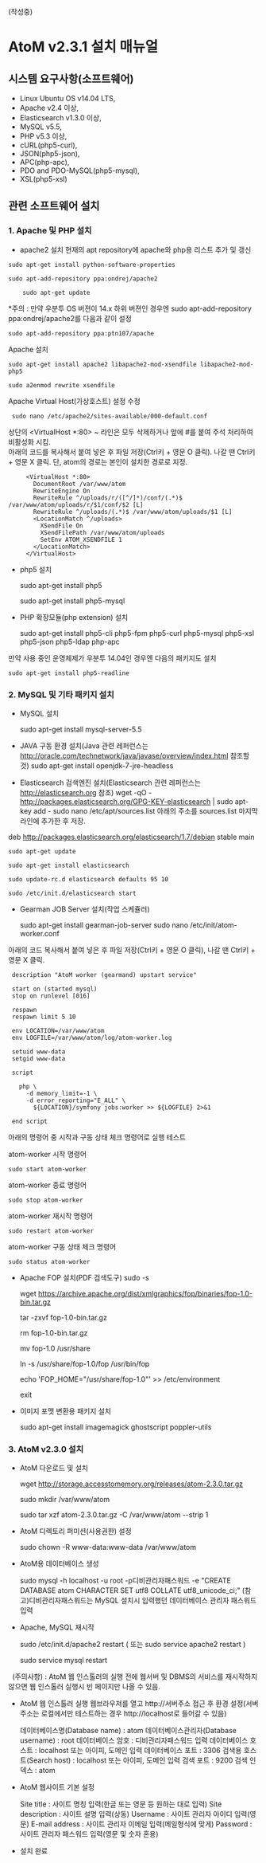 
(작성중)
# AtoM v2.3.1 설치 매뉴얼

## 시스템 요구사항(소프트웨어)
* Linux Ubuntu OS v14.04 LTS, 
* Apache v2.4 이상, 
* Elasticsearch v1.3.0 이상, 
* MySQL v5.5, 
* PHP v5.3 이상, 
* cURL(php5-curl), 
* JSON(php5-json), 
* APC(php-apc),
* PDO and PDO-MySQL(php5-mysql), 
* XSL(php5-xsl)

## 관련 소프트웨어 설치

### 1. Apache 및 PHP 설치
* apache2 설치
현재의 apt repository에 apache와 php용 리스트 추가 및 갱신
```
sudo apt-get install python-software-properties
```
```
sudo apt-add-repository ppa:ondrej/apache2
```
```
    sudo apt-get update
```
*주의 : 만약 우분투 OS 버젼이 14.x 하위 버젼인 경우엔 sudo apt-add-repository ppa:ondrej/apache2를 다음과 같이 설정 

    sudo apt-add-repository ppa:ptn107/apache
    
Apache 설치

    sudo apt-get install apache2 libapache2-mod-xsendfile libapache2-mod-php5

    sudo a2enmod rewrite xsendfile

Apache Virtual Host(가상호스트) 설정 수정
     
     sudo nano /etc/apache2/sites-available/000-default.conf
     
상단의 <VirtualHost *:80> ~ </VirtualHost> 라인은 모두 삭제하거나 앞에 #를 붙여 주석 처리하여 비활성화 시킴.     
아래의 코드를 복사해서 붙여 넣은 후 파일 저장(Ctrl키 + 영문 O 클릭). 나갈 땐 Ctrl키 + 영문 X 클릭.
단, atom의 경로는 본인이 설치한 경로로 지정.

```
     <VirtualHost *:80>
       DocumentRoot /var/www/atom
       RewriteEngine On
       RewriteRule ^/uploads/r/([^/]*)/conf/(.*)$ /var/www/atom/uploads/r/$1/conf/$2 [L]
       RewriteRule ^/uploads/(.*)$ /var/www/atom/uploads/$1 [L]
       <LocationMatch ^/uploads>
         XSendFile On
         XSendFilePath /var/www/atom/uploads
         SetEnv ATOM_XSENDFILE 1
       </LocationMatch>
     </VirtualHost>
```

* php5 설치

    sudo apt-get install php5
    
    sudo apt-get install php5-mysql

* PHP 확장모듈(php extension) 설치
    
    sudo apt-get install php5-cli php5-fpm php5-curl php5-mysql php5-xsl php5-json php5-ldap php-apc

만약 사용 중인 운영체제가 우분투 14.04인 경우엔 다음의 패키지도 설치
    
    sudo apt-get install php5-readline



### 2. MySQL 및 기타 패키지 설치
* MySQL 설치

    sudo apt-get install mysql-server-5.5 

* JAVA 구동 환경 설치(Java 관련 레퍼런스는 http://oracle.com/technetwork/java/javase/overview/index.html 참조할 것)
    sudo apt-get install openjdk-7-jre-headless

* Elasticsearch 검색엔진 설치(Elasticsearch 관련 레퍼런스는 http://elasticsearch.org 참조)
    wget -qO - http://packages.elasticsearch.org/GPG-KEY-elasticsearch | sudo apt-key add -
    sudo nano /etc/apt/sources.list
아래의 주소를 sources.list 마지막 라인에 추가한 후 저장.

deb http://packages.elasticsearch.org/elasticsearch/1.7/debian stable main

    sudo apt-get update
    
    sudo apt-get install elasticsearch
    
    sudo update-rc.d elasticsearch defaults 95 10
    
    sudo /etc/init.d/elasticsearch start

* Gearman JOB Server 설치(작업 스케쥴러)
    
   sudo apt-get install gearman-job-server
   sudo nano /etc/init/atom-worker.conf

아래의 코드 복사해서 붙여 넣은 후 파일 저장(Ctrl키 + 영문 O 클릭), 나갈 땐 Ctrl키 + 영문 X 클릭.

     description "AtoM worker (gearmand) upstart service"

     start on (started mysql)
     stop on runlevel [016]

     respawn
     respawn limit 5 10

     env LOCATION=/var/www/atom
     env LOGFILE=/var/www/atom/log/atom-worker.log

     setuid www-data
     setgid www-data

     script

       php \
         -d memory_limit=-1 \
         -d error_reporting="E_ALL" \
           ${LOCATION}/symfony jobs:worker >> ${LOGFILE} 2>&1

     end script

아래의 명령어 중 시작과 구동 상태 체크 명령어로 실행 테스트

atom-worker 시작 명령어

    sudo start atom-worker  

atom-worker 종료 명령어

    sudo stop atom-worker

atom-worker 재시작 명령어

    sudo restart atom-worker 

atom-worker 구동 상태 체크 명령어

    sudo status atom-worker  


* Apache FOP 설치(PDF 검색도구)
    sudo -s
    
    wget https://archive.apache.org/dist/xmlgraphics/fop/binaries/fop-1.0-bin.tar.gz
    
    tar -zxvf fop-1.0-bin.tar.gz
    
    rm fop-1.0-bin.tar.gz
    
    mv fop-1.0 /usr/share
    
    ln -s /usr/share/fop-1.0/fop /usr/bin/fop
    
    echo 'FOP_HOME="/usr/share/fop-1.0"' >> /etc/environment
    
    exit


* 이미지 포맷 변환용 패키지 설치

    sudo apt-get install imagemagick ghostscript poppler-utils



### 3. AtoM v2.3.0 설치
* AtoM 다운로드 및 설치

    wget http://storage.accesstomemory.org/releases/atom-2.3.0.tar.gz
    
    sudo mkdir /var/www/atom
    
    sudo tar xzf atom-2.3.0.tar.gz -C /var/www/atom --strip 1

* AtoM 디렉토리 퍼미션(사용권한) 설정
    
    sudo chown -R www-data:www-data /var/www/atom

* AtoM용 데이터베이스 생성

    sudo mysql -h localhost -u root -p디비관리자패스워드 -e "CREATE DATABASE atom CHARACTER SET utf8 COLLATE utf8_unicode_ci;"
(참고)디비관리자패스워드는 MySQL 설치시 입력했던 데이터베이스 관리자 패스워드 입력  

* Apache, MySQL 재시작

    sudo /etc/init.d/apache2 restart    ( 또는  sudo service apache2 restart )
    
    sudo service mysql restart

   (주의사항) :  AtoM 웹 인스톨러의 실행 전에 웹서버 및 DBMS의 서비스를 재시작하지 않으면 웹 인스톨러 실행시 빈 페이지만 나올 수 있음.

* AtoM 웹 인스톨러 실행
웹브라우져를 열고 http://서버주소 접근 후 환경 설정(서버주소는 로컬에서만 테스트하는 경우 http://localhost로 들어갈 수 있음)

    데이터베이스명(Database name) : atom
    데이터베이스관리자(Database username) : root
    데이터베이스 암호 : 디비관리자패스워드 입력
    데이터베이스 호스트 : localhost 또는 아이피, 도메인 입력
    데이터베이스 포트 : 3306
    검색용 호스트(Search host) : localhost 또는 아이피, 도메인 입력
    검색 포트 : 9200
    검색 인덱스 : atom

* AtoM 웹사이트 기본 설정

    Site title : 사이트 명칭 입력(한글 또는 영문 등 원하는 대로 입력)
    Site description : 사이트 설명 입력(상동)
    Username : 사이트 관리자 아이디 입력(영문)
    E-mail address : 사이트 관리자 이메일 입력(메일형식에 맞게)
    Password : 사이트 관리자 패스워드 입력(영문 및 숫자 혼용)

* 설치 완료

